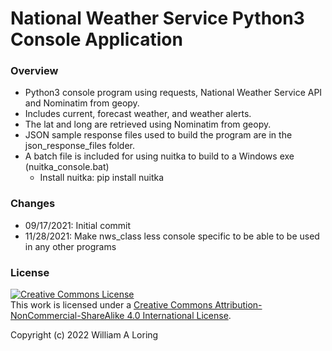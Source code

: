 # National Weather Service Python3 Console Application

### Overview
- Python3 console program using requests, National Weather Service API and Nominatim from geopy.
- Includes current, forecast weather, and weather alerts.
- The lat and long are retrieved using Nominatim from geopy.
- JSON sample response files used to build the program are in the json_response_files folder.
- A batch file is included for using nuitka to build to a Windows exe (nuitka_console.bat)
    * Install nuitka: pip install nuitka

### Changes
- 09/17/2021: Initial commit
- 11/28/2021: Make nws_class less console specific to be able to be used in any other programs

### License
<a rel="license" href="http://creativecommons.org/licenses/by-nc-sa/4.0/"><img alt="Creative Commons License" style="border-width:0" src="https://i.creativecommons.org/l/by-nc-sa/4.0/88x31.png" /></a><br />This work is licensed under a <a rel="license" href="http://creativecommons.org/licenses/by-nc-sa/4.0/">Creative Commons Attribution-NonCommercial-ShareAlike 4.0 International License</a>.

Copyright (c) 2022 William A Loring

